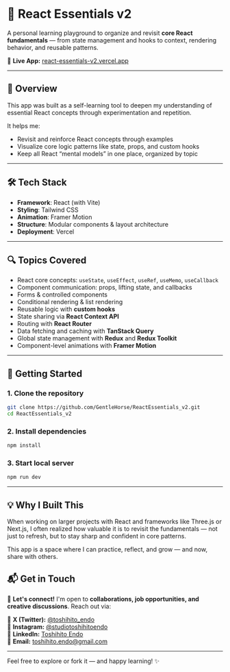 # 🧠 React Essentials v2

A personal learning playground to organize and revisit **core React fundamentals** — from state management and hooks to context, rendering behavior, and reusable patterns.

🔗 **Live App:** [react-essentials-v2.vercel.app](https://react-essentials-v2.vercel.app)

---

## 📌 Overview

This app was built as a self-learning tool to deepen my understanding of essential React concepts through experimentation and repetition.

It helps me:

- Revisit and reinforce React concepts through examples
- Visualize core logic patterns like state, props, and custom hooks
- Keep all React “mental models” in one place, organized by topic

---

## 🛠️ Tech Stack

- **Framework**: React (with Vite)
- **Styling**: Tailwind CSS
- **Animation**: Framer Motion
- **Structure**: Modular components & layout architecture
- **Deployment**: Vercel

---

## 🔍 Topics Covered

- React core concepts: `useState`, `useEffect`, `useRef`, `useMemo`, `useCallback`
- Component communication: props, lifting state, and callbacks
- Forms & controlled components
- Conditional rendering & list rendering
- Reusable logic with **custom hooks**
- State sharing via **React Context API**
- Routing with **React Router**
- Data fetching and caching with **TanStack Query**
- Global state management with **Redux** and **Redux Toolkit**
- Component-level animations with **Framer Motion**

---

## 🚀 Getting Started

### 1. Clone the repository

```bash
git clone https://github.com/GentleHorse/ReactEssentials_v2.git
cd ReactEssentials_v2

```

### 2. Install dependencies

```bash
npm install

```

### 3. Start local server

```bash
npm run dev

```

---

## 💡 Why I Built This

When working on larger projects with React and frameworks like Three.js or Next.js, I often realized how valuable it is to revisit the fundamentals — not just to refresh, but to stay sharp and confident in core patterns.

This app is a space where I can practice, reflect, and grow — and now, share with others.

## 📬 Get in Touch

💌 **Let's connect!** I'm open to **collaborations, job opportunities, and creative discussions**. Reach out via:

📌 **X (Twitter):** [@toshihito_endo](https://x.com/toshihito_endo)  
📌 **Instagram:** [@studiotoshihitoendo](https://www.instagram.com/studiotoshihitoendo/)  
📌 **LinkedIn:** [Toshihito Endo](https://www.linkedin.com/in/toshihito-endo-a68a82172/)  
📌 **Email:** [toshihito.endo@gmail.com](mailto:toshihito.endo@gmail.com)

---

Feel free to explore or fork it — and happy learning! ✨
